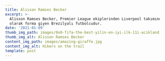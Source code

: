 ```yaml
---
title: Alisson Ramses Becker
excerpt: >-
  Alisson Ramses Becker, Premier League ekiplerinden Liverpool takımında kaleci
  olarak forma giyen Brezilyalı futbolcudur.
date: '2021-01-09'
thumb_img_path: images/0x0-fifa-the-best-yilin-en-iyi-ilk-11i-aciklandi-1608237137156.jpg
thumb_img_alt: Alisson Ramses Becker
content_img_path: images/amazing-giraffe.jpg
content_img_alt: Hikers on the trail
template: post
---
```

